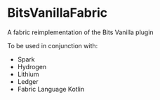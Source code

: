 # BitsVanillaFabric

A fabric reimplementation of the Bits Vanilla plugin

To be used in conjunction with:
- Spark
- Hydrogen
- Lithium
- Ledger
- Fabric Language Kotlin